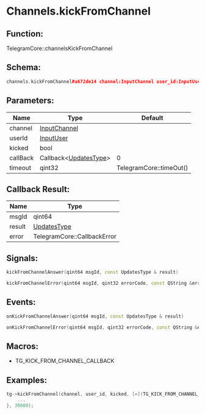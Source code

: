 # Channels.kickFromChannel

## Function:

TelegramCore::channelsKickFromChannel

## Schema:

```c++
channels.kickFromChannel#a672de14 channel:InputChannel user_id:InputUser kicked:Bool = Updates;
```
## Parameters:

|Name|Type|Default|
|----|----|-------|
|channel|[InputChannel](../../types/inputchannel.md)||
|userId|[InputUser](../../types/inputuser.md)||
|kicked|bool||
|callBack|Callback&lt;[UpdatesType](../../types/updatestype.md)&gt;|0|
|timeout|qint32|TelegramCore::timeOut()|

## Callback Result:

|Name|Type|
|----|----|
|msgId|qint64|
|result|[UpdatesType](../../types/updatestype.md)|
|error|TelegramCore::CallbackError|

## Signals:

```c++
kickFromChannelAnswer(qint64 msgId, const UpdatesType & result)
```
```c++
kickFromChannelError(qint64 msgId, qint32 errorCode, const QString &errorText)
```

## Events:

```c++
onKickFromChannelAnswer(qint64 msgId, const UpdatesType & result)
```
```c++
onKickFromChannelError(qint64 msgId, qint32 errorCode, const QString &errorText)
```

## Macros:

* TG_KICK_FROM_CHANNEL_CALLBACK

## Examples:

```c++
tg->kickFromChannel(channel, user_id, kicked, [=](TG_KICK_FROM_CHANNEL_CALLBACK){
    ...
}, 30000);
```
